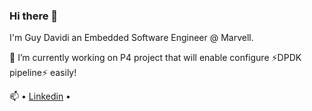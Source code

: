 ### Hi there 👋
I'm Guy Davidi an Embedded Software Engineer @ Marvell.

🔭 I’m currently working on P4 project that will enable configure ⚡DPDK pipeline⚡ easily!


   📫 • [Linkedin](https://www.linkedin.com/in/guy-davidi/) •






<!--
**guy-davidi/guy-davidi** is a ✨ _special_ ✨ repository because its `README.md` (this file) appears on your GitHub profile.

Here are some ideas to get you started:

- 🔭 I’m currently working on ...
- 🌱 I’m currently learning ...
- 👯 I’m looking to collaborate on ...
- 🤔 I’m looking for help with ...
- 💬 Ask me about ...
- 📫 How to reach me: ...
- 😄 Pronouns: ...
- ⚡ Fun fact: ...
-->

